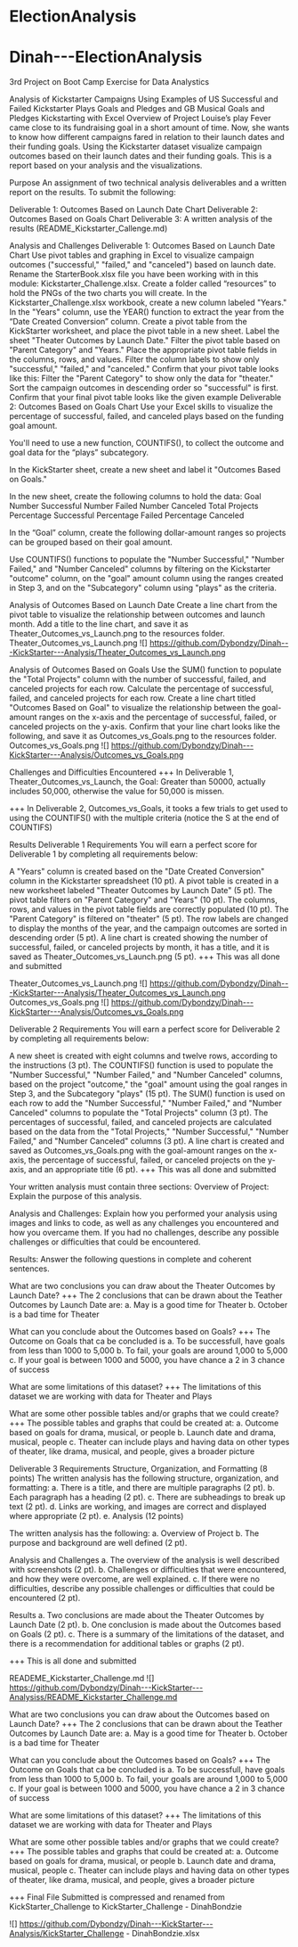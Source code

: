 # ElectionAnalysis
# Dinah---ElectionAnalysis
3rd Project on Boot Camp Exercise for Data Analystics

Analysis of Kickstarter Campaigns
Using Examples of US Successful and Failed Kickstarter Plays Goals and Pledges
and GB Musical Goals and Pledges
Kickstarting with Excel
Overview of Project
Louise’s play Fever came close to its fundraising goal in a short amount of time. Now, she wants to know how different campaigns fared in relation to their launch dates and their funding goals. Using the Kickstarter dataset visualize campaign outcomes based on their launch dates and their funding goals. This is a report based on your analysis and the visualizations.

Purpose
An assignment of two technical analysis deliverables and a written report on the results. To submit the following:

Deliverable 1: Outcomes Based on Launch Date Chart Deliverable 2: Outcomes Based on Goals Chart Deliverable 3: A written analysis of the results (README_Kickstarter_Callenge.md)

Analysis and Challenges
Deliverable 1: Outcomes Based on Launch Date Chart
Use pivot tables and graphing in Excel to visualize campaign outcomes ("successful," "failed," and "canceled") based on launch date.
Rename the StarterBook.xlsx file you have been working with in this module: Kickstarter_Challenge.xlsx.
Create a folder called “resources” to hold the PNGs of the two charts you will create.
In the Kickstarter_Challenge.xlsx workbook, create a new column labeled "Years."
In the "Years" column, use the YEAR() function to extract the year from the “Date Created Conversion” column.
Create a pivot table from the KickStarter worksheet, and place the pivot table in a new sheet.
Label the sheet "Theater Outcomes by Launch Date."
Filter the pivot table based on "Parent Category" and "Years."
Place the appropriate pivot table fields in the columns, rows, and values.
Filter the column labels to show only "successful," "failed," and "canceled."
Confirm that your pivot table looks like this:
Filter the "Parent Category" to show only the data for "theater."
Sort the campaign outcomes in descending order so "successful" is first.
Confirm that your final pivot table looks like the given example
Deliverable 2: Outcomes Based on Goals Chart
Use your Excel skills to visualize the percentage of successful, failed, and canceled plays based on the funding goal amount.

You'll need to use a new function, COUNTIFS(), to collect the outcome and goal data for the “plays” subcategory.

In the KickStarter sheet, create a new sheet and label it "Outcomes Based on Goals."

In the new sheet, create the following columns to hold the data: Goal Number Successful Number Failed Number Canceled Total Projects Percentage Successful Percentage Failed Percentage Canceled

In the “Goal” column, create the following dollar-amount ranges so projects can be grouped based on their goal amount.

Use COUNTIFS() functions to populate the "Number Successful," "Number Failed," and "Number Canceled" columns by filtering on the Kickstarter "outcome" column, on the "goal" amount column using the ranges created in Step 3, and on the "Subcategory" column using "plays" as the criteria.

Analysis of Outcomes Based on Launch Date
Create a line chart from the pivot table to visualize the relationship between outcomes and launch month.
Add a title to the line chart, and save it as Theater_Outcomes_vs_Launch.png to the resources folder.
Theater_Outcomes_vs_Launch.png 
![]
https://github.com/Dybondzy/Dinah---KickStarter---Analysis/Theater_Outcomes_vs_Launch.png

Analysis of Outcomes Based on Goals
Use the SUM() function to populate the "Total Projects" column with the number of successful, failed, and canceled projects for each row.
Calculate the percentage of successful, failed, and canceled projects for each row.
Create a line chart titled "Outcomes Based on Goal" to visualize the relationship between the goal-amount ranges on the x-axis and the percentage of successful, failed, or canceled projects on the y-axis.
Confirm that your line chart looks like the following, and save it as Outcomes_vs_Goals.png to the resources folder.
Outcomes_vs_Goals.png 
![]
https://github.com/Dybondzy/Dinah---KickStarter---Analysis/Outcomes_vs_Goals.png

Challenges and Difficulties Encountered
+++ In Deliverable 1, Theater_Outcomes_vs_Launch, the Goal: Greater than 50000, actually includes 50,000, otherwise the value for 50,000 is missen.

+++ In Deliverable 2, Outcomes_vs_Goals, it tooks a few trials to get used to using the COUNTIFS() with the multiple criteria (notice the S at the end of COUNTIFS)

Results
Deliverable 1 Requirements
You will earn a perfect score for Deliverable 1 by completing all requirements below:

A "Years" column is created based on the "Date Created Conversion" column in the Kickstarter spreadsheet (10 pt).
A pivot table is created in a new worksheet labeled "Theater Outcomes by Launch Date" (5 pt).
The pivot table filters on "Parent Category" and "Years" (10 pt).
The columns, rows, and values in the pivot table fields are correctly populated (10 pt).
The "Parent Category" is filtered on "theater" (5 pt).
The row labels are changed to display the months of the year, and the campaign outcomes are sorted in descending order (5 pt).
A line chart is created showing the number of successful, failed, or canceled projects by month, it has a title, and it is saved as Theater_Outcomes_vs_Launch.png (5 pt).
+++ This was all done and submitted

Theater_Outcomes_vs_Launch.png 
![]
https://github.com/Dybondzy/Dinah---KickStarter---Analysis/Theater_Outcomes_vs_Launch.png
Outcomes_vs_Goals.png 
![]
https://github.com/Dybondzy/Dinah---KickStarter---Analysis/Outcomes_vs_Goals.png

Deliverable 2 Requirements
You will earn a perfect score for Deliverable 2 by completing all requirements below:

A new sheet is created with eight columns and twelve rows, according to the instructions (3 pt).
The COUNTIFS() function is used to populate the "Number Successful," "Number Failed," and "Number Canceled" columns, based on the project "outcome," the "goal" amount using the goal ranges in Step 3, and the Subcategory "plays" (15 pt).
The SUM() function is used on each row to add the "Number Successful," "Number Failed," and "Number Canceled" columns to populate the "Total Projects" column (3 pt).
The percentages of successful, failed, and canceled projects are calculated based on the data from the "Total Projects," "Number Successful," "Number Failed," and "Number Canceled" columns (3 pt).
A line chart is created and saved as Outcomes_vs_Goals.png with the goal-amount ranges on the x-axis, the percentage of successful, failed, or canceled projects on the y-axis, and an appropriate title (6 pt).
+++ This was all done and submitted 

Your written analysis must contain three sections:
Overview of Project: Explain the purpose of this analysis.

Analysis and Challenges: Explain how you performed your analysis using images and links to code, as well as any challenges you encountered and how you overcame them. If you had no challenges, describe any possible challenges or difficulties that could be encountered.

Results: Answer the following questions in complete and coherent sentences.

What are two conclusions you can draw about the Theater Outcomes by Launch Date? +++ The 2 conclusions that can be drawn about the Teather Outcomes by Launch Date are: a. May is a good time for Theater b. October is a bad time for Theater

What can you conclude about the Outcomes based on Goals? +++ The Outcome on Goals that ca be concluded is a. To be successfull, have goals from less than 1000 to 5,000 b. To fail, your goals are around 1,000 to 5,000 c. If your goal is between 1000 and 5000, you have chance a 2 in 3 chance of success

What are some limitations of this dataset? +++ The limitations of this dataset we are working with data for Theater and Plays

What are some other possible tables and/or graphs that we could create? +++ The possible tables and graphs that could be created at: a. Outcome based on goals for drama, musical, or people b. Launch date and drama, musical, people c. Theater can include plays and having data on other types of theater, like drama, musical, and people, gives a broader picture

Deliverable 3 Requirements
Structure, Organization, and Formatting (8 points) The written analysis has the following structure, organization, and formatting: a. There is a title, and there are multiple paragraphs (2 pt). b. Each paragraph has a heading (2 pt). c. There are subheadings to break up text (2 pt). d. Links are working, and images are correct and displayed where appropriate (2 pt). e. Analysis (12 points)

The written analysis has the following: a. Overview of Project b. The purpose and background are well defined (2 pt).

Analysis and Challenges a. The overview of the analysis is well described with screenshots (2 pt). b. Challenges or difficulties that were encountered, and how they were overcome, are well explained. c. If there were no difficulties, describe any possible challenges or difficulties that could be encountered (2 pt).

Results a. Two conclusions are made about the Theater Outcomes by Launch Date (2 pt). b. One conclusion is made about the Outcomes based on Goals (2 pt). c. There is a summary of the limitations of the dataset, and there is a recommendation for additional tables or graphs (2 pt).

+++ This is all done and submitted

READEME_Kickstarter_Challenge.md 
![]
https://github.com/Dybondzy/Dinah---KickStarter---Analysiss/README_Kickstarter_Challenge.md

What are two conclusions you can draw about the Outcomes based on Launch Date? +++ The 2 conclusions that can be drawn about the Teather Outcomes by Launch Date are: a. May is a good time for Theater b. October is a bad time for Theater

What can you conclude about the Outcomes based on Goals? +++ The Outcome on Goals that ca be concluded is a. To be successfull, have goals from less than 1000 to 5,000 b. To fail, your goals are around 1,000 to 5,000 c. If your goal is between 1000 and 5000, you have chance a 2 in 3 chance of success

What are some limitations of this dataset? +++ The limitations of this dataset we are working with data for Theater and Plays

What are some other possible tables and/or graphs that we could create? +++ The possible tables and graphs that could be created at: a. Outcome based on goals for drama, musical, or people b. Launch date and drama, musical, people c. Theater can include plays and having data on other types of theater, like drama, musical, and people, gives a broader picture

+++ Final File Submitted is compressed and renamed from KickStarter_Challenge to KickStarter_Challenge - DinahBondzie

![]
https://github.com/Dybondzy/Dinah---KickStarter---Analysis/KickStarter_Challenge - DinahBondzie.xlsx
